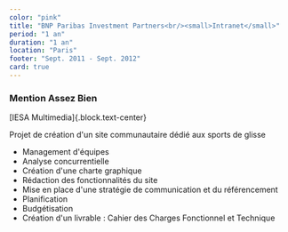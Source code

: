 ```yaml
---
color: "pink"
title: "BNP Paribas Investment Partners<br/><small>Intranet</small>"
period: "1 an"
duration: "1 an"
location: "Paris"
footer: "Sept. 2011 - Sept. 2012"
card: true
---
```


### Mention Assez Bien

[IESA Multimedia]{.block.text-center}

Projet de création d'un site communautaire dédié aux sports de glisse

- Management d'équipes
- Analyse concurrentielle
- Création d'une charte graphique
- Rédaction des fonctionnalités du site
- Mise en place d'une stratégie de communication et du référencement
- Planification
- Budgétisation
- Création d'un livrable : Cahier des Charges Fonctionnel et Technique
